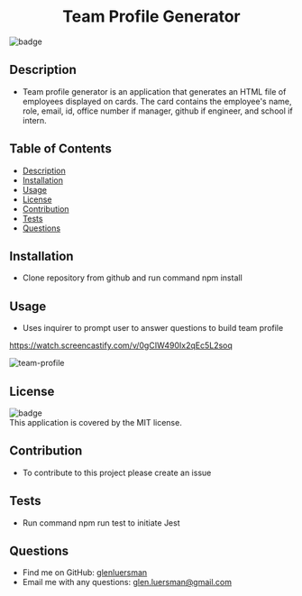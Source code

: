 <h1 align="center">Team Profile Generator</h1>
  
![badge](https://img.shields.io/badge/license-MIT-brightgreen)<br />
## Description
- Team profile generator is an application that generates an HTML file of employees displayed on cards. The card contains the employee's name, role, email, id, office number if manager, github if engineer, and school if intern.
## Table of Contents
- [Description](#description)
- [Installation](#installation)
- [Usage](#usage)
- [License](#license)
- [Contribution](#contribution)
- [Tests](#tests)
- [Questions](#questions)
## Installation
- Clone repository from github and run command npm install
## Usage
- Uses inquirer to prompt user to answer questions to build team profile

https://watch.screencastify.com/v/0gCIW490Ix2qEc5L2soq

![team-profile](https://user-images.githubusercontent.com/91103314/149604093-5b17693c-d657-424c-82c5-870401f3b9bf.PNG)

## License

![badge](https://img.shields.io/badge/license-MIT-brightgreen)
<br />
This application is covered by the MIT license.

## Contribution

- To contribute to this project please create an issue

## Tests

- Run command npm run test to initiate Jest

## Questions

- Find me on GitHub: [glenluersman](https://github.com/glenluersman)
- Email me with any questions: glen.luersman@gmail.com
